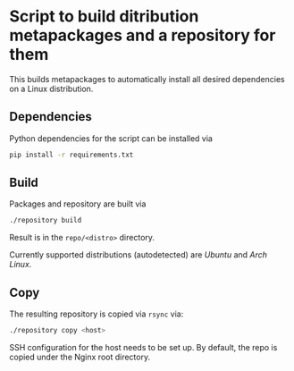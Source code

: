 Script to build ditribution metapackages and a repository for them
==================================================================

This builds metapackages to automatically install all desired dependencies on a
Linux distribution.


Dependencies
------------

Python dependencies for the script can be installed via

```bash
pip install -r requirements.txt
```


Build
-----

Packages and repository are built via

```bash
./repository build
```

Result is in the `repo/<distro>` directory.

Currently supported distributions (autodetected) are *Ubuntu* and *Arch Linux*.


Copy
----

The resulting repository is copied via `rsync` via:

```bash
./repository copy <host>
```

SSH configuration for the host needs to be set up. By default, the repo is
copied under the Nginx root directory.
